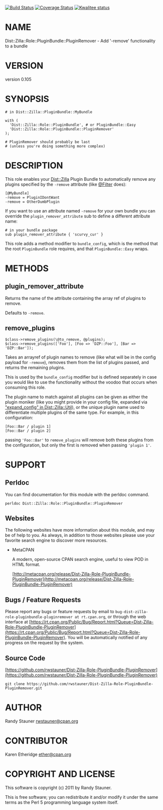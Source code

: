 [![Build Status](https://travis-ci.org/rwstauner/Dist-Zilla-Role-PluginBundle-PluginRemover.svg?branch=master)](https://travis-ci.org/rwstauner/Dist-Zilla-Role-PluginBundle-PluginRemover)
[![Coverage Status](https://coveralls.io/repos/rwstauner/Dist-Zilla-Role-PluginBundle-PluginRemover/badge.svg?branch=master)](https://coveralls.io/r/rwstauner/Dist-Zilla-Role-PluginBundle-PluginRemover?branch=master)
[![Kwalitee status](http://cpants.cpanauthors.org/dist/Dist-Zilla-Role-PluginBundle-PluginRemover.png)](http://cpants.charsbar.org/dist/overview/Dist-Zilla-Role-PluginBundle-PluginRemover)

# NAME

Dist::Zilla::Role::PluginBundle::PluginRemover - Add '-remove' functionality to a bundle

# VERSION

version 0.105

# SYNOPSIS

    # in Dist::Zilla::PluginBundle::MyBundle

    with (
      'Dist::Zilla::Role::PluginBundle', # or PluginBundle::Easy
      'Dist::Zilla::Role::PluginBundle::PluginRemover'
    );

    # PluginRemover should probably be last
    # (unless you're doing something more complex)

# DESCRIPTION

This role enables your [Dist::Zilla](https://metacpan.org/pod/Dist::Zilla) Plugin Bundle
to automatically remove any plugins specified
by the `-remove` attribute
(like [@Filter](https://metacpan.org/pod/Dist::Zilla::PluginBundle::Filter) does):

    [@MyBundle]
    -remove = PluginIDontWant
    -remove = OtherDumbPlugin

If you want to use an attribute named `-remove` for your own bundle
you can override the `plugin_remover_attribute` sub
to define a different attribute name:

    # in your bundle package
    sub plugin_remover_attribute { 'scurvy_cur' }

This role adds a method modifier to `bundle_config`,
which is the method that the root `PluginBundle` role requires,
and that `PluginBundle::Easy` wraps.

# METHODS

## plugin\_remover\_attribute

Returns the name of the attribute
containing the array ref of plugins to remove.

Defaults to `-remove`.

## remove\_plugins

    $class->remove_plugins(\@to_remove, @plugins);
    $class->remove_plugins(['Foo'], [Foo => 'DZP::Foo'], [Bar => 'DZP::Bar']);

Takes an arrayref of plugin names to remove
(like what will be in the config payload for `-remove`),
removes them from the list of plugins passed,
and returns the remaining plugins.

This is used by the `bundle_config` modifier
but is defined separately in case you would like
to use the functionality without the voodoo that occurs
when consuming this role.

The plugin name to match against all plugins can be given as either the plugin
moniker (like you might provide in your config file, expanded via
["expand\_config" in Dist::Zilla::Util](https://metacpan.org/pod/Dist::Zilla::Util#expand_config)), or the unique plugin name used to
differentiate multiple plugins of the same type. For example, in this
configuration:

    [Foo::Bar / plugin 1]
    [Foo::Bar / plugin 2]

passing `'Foo::Bar'` to `remove_plugins` will remove both these plugins from
the configuration, but only the first is removed when passing `'plugin 1'`.

# SUPPORT

## Perldoc

You can find documentation for this module with the perldoc command.

    perldoc Dist::Zilla::Role::PluginBundle::PluginRemover

## Websites

The following websites have more information about this module, and may be of help to you. As always,
in addition to those websites please use your favorite search engine to discover more resources.

- MetaCPAN

    A modern, open-source CPAN search engine, useful to view POD in HTML format.

    [http://metacpan.org/release/Dist-Zilla-Role-PluginBundle-PluginRemover](http://metacpan.org/release/Dist-Zilla-Role-PluginBundle-PluginRemover)

## Bugs / Feature Requests

Please report any bugs or feature requests by email to `bug-dist-zilla-role-pluginbundle-pluginremover at rt.cpan.org`, or through
the web interface at [https://rt.cpan.org/Public/Bug/Report.html?Queue=Dist-Zilla-Role-PluginBundle-PluginRemover](https://rt.cpan.org/Public/Bug/Report.html?Queue=Dist-Zilla-Role-PluginBundle-PluginRemover). You will be automatically notified of any
progress on the request by the system.

## Source Code

[https://github.com/rwstauner/Dist-Zilla-Role-PluginBundle-PluginRemover](https://github.com/rwstauner/Dist-Zilla-Role-PluginBundle-PluginRemover)

    git clone https://github.com/rwstauner/Dist-Zilla-Role-PluginBundle-PluginRemover.git

# AUTHOR

Randy Stauner <rwstauner@cpan.org>

# CONTRIBUTOR

Karen Etheridge <ether@cpan.org>

# COPYRIGHT AND LICENSE

This software is copyright (c) 2011 by Randy Stauner.

This is free software; you can redistribute it and/or modify it under
the same terms as the Perl 5 programming language system itself.
